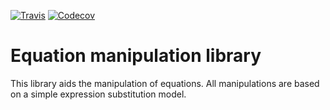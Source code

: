 [![Travis](https://img.shields.io/travis/qedb/eqlib.svg)](https://travis-ci.org/qedb/eqlib)
[![Codecov](https://img.shields.io/codecov/c/github/qedb/eqlib.svg)](https://codecov.io/gh/qedb/eqlib)

Equation manipulation library
=============================
This library aids the manipulation of equations. All manipulations are based on
a simple expression substitution model.
